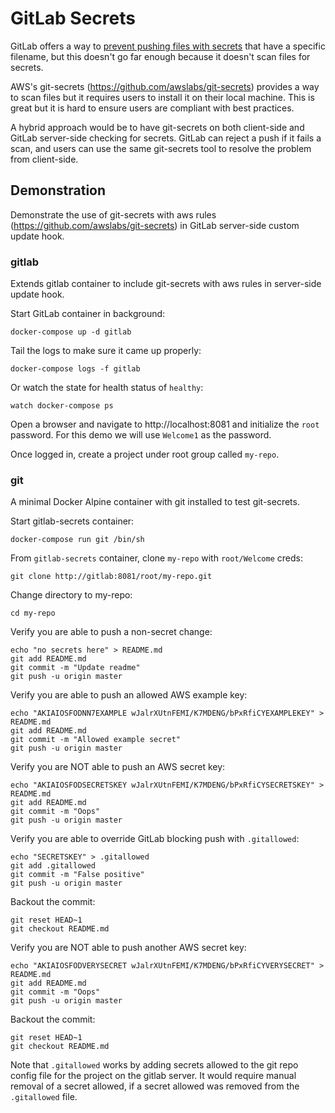 # GitLab Secrets

GitLab offers a way to
[prevent pushing files with secrets](https://docs.gitlab.com/ee/push_rules/push_rules.html#prevent-pushing-secrets-to-the-repository)
that have a specific filename, but this doesn't go far enough because it
doesn't scan files for secrets.

AWS's git-secrets (https://github.com/awslabs/git-secrets) provides a
way to scan files but it requires users to install it on their
local machine.  This is great but it is hard to ensure users are
compliant with best practices.

A hybrid approach would be to have git-secrets on both client-side and
GitLab server-side checking for secrets. GitLab can reject a push if it
fails a scan, and users can use the same git-secrets tool to resolve
the problem from client-side.

## Demonstration

Demonstrate the use of git-secrets with aws rules
(https://github.com/awslabs/git-secrets) in GitLab server-side
custom update hook.

### gitlab

Extends gitlab container to include git-secrets with aws rules in
server-side update hook.

Start GitLab container in background:

    docker-compose up -d gitlab


Tail the logs to make sure it came up properly:

    docker-compose logs -f gitlab

Or watch the state for health status of `healthy`:

    watch docker-compose ps

Open a browser and navigate to http://localhost:8081 and initialize the
`root` password. For this demo we will use `Welcome1` as the password.

Once logged in, create a project under root group called `my-repo`.

### git

A minimal Docker Alpine container with git installed to test git-secrets.

Start gitlab-secrets container:

    docker-compose run git /bin/sh

From `gitlab-secrets` container,
clone `my-repo` with `root/Welcome` creds:

    git clone http://gitlab:8081/root/my-repo.git

Change directory to my-repo:

    cd my-repo

Verify you are able to push a non-secret change:

    echo "no secrets here" > README.md
    git add README.md
    git commit -m "Update readme"
    git push -u origin master


Verify you are able to push an allowed AWS example key:

    echo "AKIAIOSFODNN7EXAMPLE wJalrXUtnFEMI/K7MDENG/bPxRfiCYEXAMPLEKEY" > README.md
    git add README.md
    git commit -m "Allowed example secret"
    git push -u origin master

Verify you are NOT able to push an AWS secret key:

    echo "AKIAIOSFODSECRETSKEY wJalrXUtnFEMI/K7MDENG/bPxRfiCYSECRETSKEY" > README.md
    git add README.md
    git commit -m "Oops"
    git push -u origin master

Verify you are able to override GitLab blocking push with `.gitallowed`:

    echo "SECRETSKEY" > .gitallowed
    git add .gitallowed
    git commit -m "False positive"
    git push -u origin master

Backout the commit:

    git reset HEAD~1
    git checkout README.md

Verify you are NOT able to push another AWS secret key:

    echo "AKIAIOSFODVERYSECRET wJalrXUtnFEMI/K7MDENG/bPxRfiCYVERYSECRET" > README.md
    git add README.md
    git commit -m "Oops"
    git push -u origin master

Backout the commit:

    git reset HEAD~1
    git checkout README.md

Note that `.gitallowed` works by adding secrets allowed to the git repo
config file for the project on the gitlab server. It would require manual 
removal of a secret allowed, if a secret allowed was removed from the
`.gitallowed` file.
